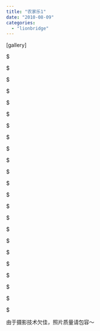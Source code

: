 ```yaml
---
title: "农家乐1"
date: "2010-08-09"
categories: 
  - "lionbridge"
---
```


\[gallery\]

$

$

$

$

$

$

$

$

$

$

$

$

$

$

$

$

$

$

$

$

$

$

$

由于摄影技术欠佳，照片质量请包容～
